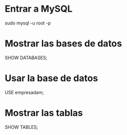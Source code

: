 # Entrar a MySQL
sudo mysql -u root -p

# Mostrar las bases de datos
SHOW DATABASES;

# Usar la base de datos
USE empresadam;

# Mostrar las tablas
SHOW TABLES;
